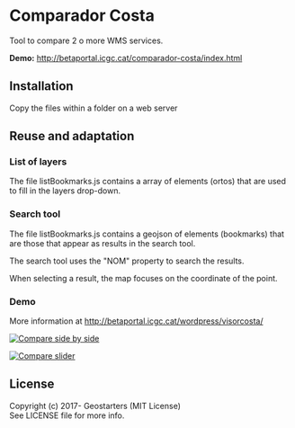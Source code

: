 # Comparador Costa

Tool to compare 2 o more WMS services. 

**Demo:** http://betaportal.icgc.cat/comparador-costa/index.html

## Installation
Copy the files within a folder on a web server

## Reuse and adaptation

### List of layers

The file listBookmarks.js contains a array of elements (ortos) that are used to fill in the layers drop-down. 

### Search tool

The file listBookmarks.js contains a geojson of elements (bookmarks) that are those that appear as results in the search tool.

The search tool uses the "NOM" property to search the results.

When selecting a result, the map focuses on the coordinate of the point.

### Demo

More information at http://betaportal.icgc.cat/wordpress/visorcosta/

[![Compare side by side](http://betaportal.icgc.cat/wordpress/wp-content/uploads/2017/01/Comparador_costa_2.jpg)](http://betaportal.icgc.cat/comparador-costa/index.html)

[![Compare slider](http://betaportal.icgc.cat/wordpress/wp-content/uploads/2017/01/Comparador_costa_3.jpg)](http://betaportal.icgc.cat/comparador-costa/index.html)

## License

Copyright (c) 2017- Geostarters (MIT License)  
See LICENSE file for more info.